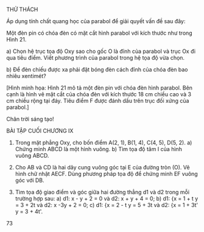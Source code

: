 THỬ THÁCH

Áp dụng tính chất quang học của parabol để giải quyết vấn đề sau đây:

Một đèn pin có chóa đèn có mặt cắt hình parabol với kích thước như trong Hình 21.

a) Chọn hệ trục tọa độ Oxy sao cho gốc O là đỉnh của parabol và trục Ox đi qua tiêu điểm. Viết phương trình của parabol trong hệ tọa độ vừa chọn.

b) Để đèn chiếu được xa phải đặt bóng đèn cách đỉnh của chóa đèn bao nhiêu xentimét?

[Hình minh họa: Hình 21 mô tả một đèn pin với chóa đèn hình parabol. Bên cạnh là hình vẽ mặt cắt của chóa đèn với kích thước 18 cm chiều cao và 3 cm chiều rộng tại đáy. Tiêu điểm F được đánh dấu trên trục đối xứng của parabol.]

Chân trời sáng tạo!

BÀI TẬP CUỐI CHƯƠNG IX

1. Trong mặt phẳng Oxy, cho bốn điểm A(2, 1), B(1, 4), C(4, 5), D(5, 2).
   a) Chứng minh ABCD là một hình vuông.
   b) Tìm tọa độ tâm I của hình vuông ABCD.

2. Cho AB và CD là hai dây cung vuông góc tại E của đường tròn (O). Vẽ hình chữ nhật AECF. Dùng phương pháp tọa độ để chứng minh EF vuông góc với DB.

3. Tìm tọa độ giao điểm và góc giữa hai đường thẳng d1 và d2 trong mỗi trường hợp sau:
   a) d1: x - y + 2 = 0 và d2: x + y + 4 = 0;
   b) d1: {x = 1 + t
          y = 3 + 2t    và d2: x -3y + 2 = 0;
   c) d1: {x = 2 - t
          y = 5 + 3t    và d2: {x = 1 + 3t'
                                y = 3 + 4t'.

73